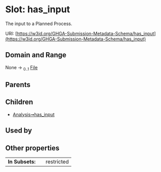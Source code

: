 
# Slot: has_input


The input to a Planned Process.

URI: [https://w3id.org/GHGA-Submission-Metadata-Schema/has_input](https://w3id.org/GHGA-Submission-Metadata-Schema/has_input)


## Domain and Range

None &#8594;  <sub>0..1</sub> [File](File.md)

## Parents


## Children

 *  [Analysis➞has_input](Analysis_has_input.md)

## Used by


## Other properties

|  |  |  |
| --- | --- | --- |
| **In Subsets:** | | restricted |

